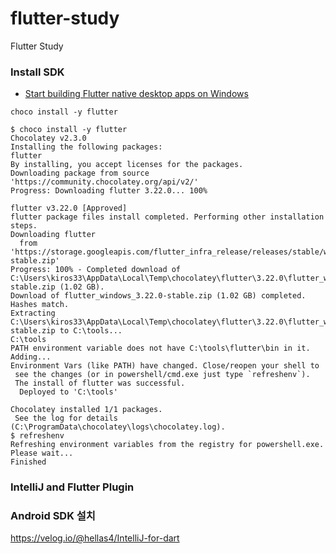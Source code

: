 # flutter-study
Flutter Study

### Install SDK
* [Start building Flutter native desktop apps on Windows](https://docs.flutter.dev/get-started/install/windows/desktop?tab=download)
```
choco install -y flutter
```

```
$ choco install -y flutter
Chocolatey v2.3.0
Installing the following packages:
flutter
By installing, you accept licenses for the packages.
Downloading package from source 'https://community.chocolatey.org/api/v2/'
Progress: Downloading flutter 3.22.0... 100%

flutter v3.22.0 [Approved]
flutter package files install completed. Performing other installation steps.
Downloading flutter
  from 'https://storage.googleapis.com/flutter_infra_release/releases/stable/windows/flutter_windows_3.22.0-stable.zip'
Progress: 100% - Completed download of C:\Users\kiros33\AppData\Local\Temp\chocolatey\flutter\3.22.0\flutter_windows_3.22.0-stable.zip (1.02 GB).
Download of flutter_windows_3.22.0-stable.zip (1.02 GB) completed.
Hashes match.
Extracting C:\Users\kiros33\AppData\Local\Temp\chocolatey\flutter\3.22.0\flutter_windows_3.22.0-stable.zip to C:\tools...
C:\tools
PATH environment variable does not have C:\tools\flutter\bin in it. Adding...
Environment Vars (like PATH) have changed. Close/reopen your shell to
 see the changes (or in powershell/cmd.exe just type `refreshenv`).
 The install of flutter was successful.
  Deployed to 'C:\tools'

Chocolatey installed 1/1 packages.
 See the log for details (C:\ProgramData\chocolatey\logs\chocolatey.log).
$ refreshenv
Refreshing environment variables from the registry for powershell.exe. Please wait...
Finished
```

### IntelliJ and Flutter Plugin

### Android SDK 설치



https://velog.io/@hellas4/IntelliJ-for-dart